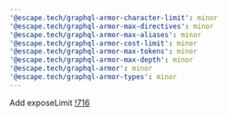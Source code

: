 ```yaml
---
'@escape.tech/graphql-armor-character-limit': minor
'@escape.tech/graphql-armor-max-directives': minor
'@escape.tech/graphql-armor-max-aliases': minor
'@escape.tech/graphql-armor-cost-limit': minor
'@escape.tech/graphql-armor-max-tokens': minor
'@escape.tech/graphql-armor-max-depth': minor
'@escape.tech/graphql-armor': minor
'@escape.tech/graphql-armor-types': minor
---
```


Add exposeLimit [!716](https://github.com/Escape-Technologies/graphql-armor/issues/716)
